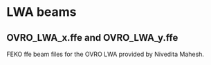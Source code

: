 # LWA beams

## OVRO_LWA_x.ffe and OVRO_LWA_y.ffe

FEKO ffe beam files for the OVRO LWA provided by Nivedita Mahesh.